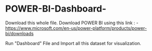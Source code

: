 # POWER-BI-Dashboard-

Download this whole file.
Download POWER BI using this link : - https://www.microsoft.com/en-us/power-platform/products/power-bi/downloads

Run "Dashboard" File
and Import all this dataset for visualization.
